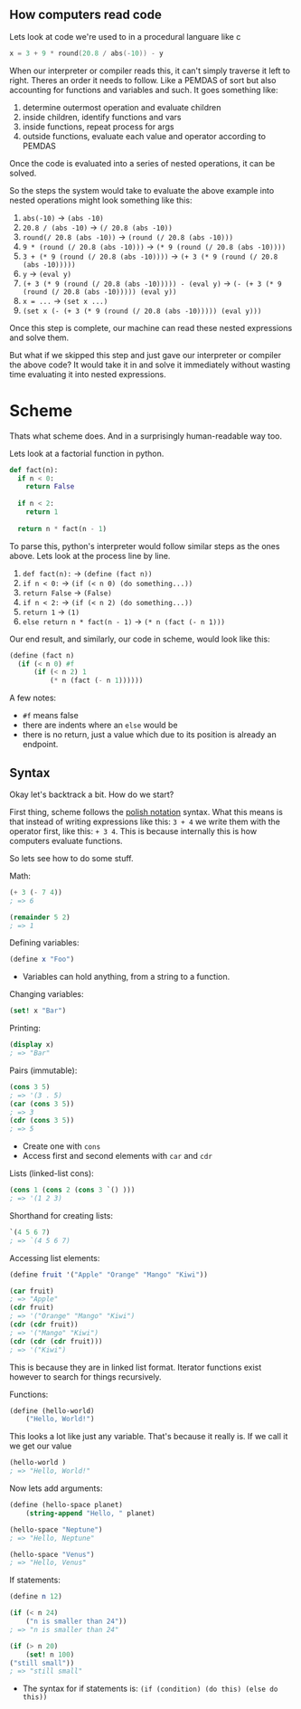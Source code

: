 ## How computers read code
Lets look at code we're used to in a procedural languare like c
```c
x = 3 + 9 * round(20.8 / abs(-10)) - y
```
When our interpreter or compiler reads this, it can't simply traverse it left to right. Theres an order it needs to follow. Like a PEMDAS of sort but also accounting for functions and variables and such. It goes something like:
1. determine outermost operation and evaluate children
2. inside children, identify functions and vars
3. inside functions, repeat process for args
4. outside functions, evaluate each value and operator according to PEMDAS

Once the code is evaluated into a series of nested operations, it can be solved.

So the steps the system would take to evaluate the above example into nested operations might look something like this:

1. `abs(-10)` -> `(abs -10)`
2. `20.8 / (abs -10)` -> `(/ 20.8 (abs -10))`
3. `round(/ 20.8 (abs -10))` -> `(round (/ 20.8 (abs -10)))`
4. `9 * (round (/ 20.8 (abs -10)))` -> `(* 9 (round (/ 20.8 (abs -10))))`
5. `3 + (* 9 (round (/ 20.8 (abs -10))))` -> `(+ 3 (* 9 (round (/ 20.8 (abs -10)))))`
6. `y` -> `(eval y)`
7. `(+ 3 (* 9 (round (/ 20.8 (abs -10))))) - (eval y)` -> `(- (+ 3 (* 9 (round (/ 20.8 (abs -10))))) (eval y))`
8. `x = ...` -> `(set x ...)`
9. `(set x (- (+ 3 (* 9 (round (/ 20.8 (abs -10))))) (eval y)))`

Once this step is complete, our machine can read these nested expressions and solve them.

But what if we skipped this step and just gave our interpreter or compiler the above code? It would take it in and solve it immediately without wasting time evaluating it into nested expressions.

# Scheme
Thats what scheme does. And in a surprisingly human-readable way too.

Lets look at a factorial function in python.
```python
def fact(n):
  if n < 0:
    return False
    
  if n < 2:
    return 1
    
  return n * fact(n - 1)
```
To parse this, python's interpreter would follow similar steps as the ones above. Lets look at the process line by line.
1. `def fact(n):` -> `(define (fact n))`
2. `if n < 0:` -> `(if (< n 0) (do something...))`
3. `return False` -> `(False)`
4. `if n < 2:` -> `(if (< n 2) (do something...))`
5. `return 1` -> `(1)`
6. `else return n * fact(n - 1)` -> `(* n (fact (- n 1)))`

Our end result, and similarly, our code in scheme, would look like this:
```scheme
(define (fact n)
  (if (< n 0) #f
      (if (< n 2) 1
          (* n (fact (- n 1))))))
```
A few notes:
* `#f` means false
* there are indents where an `else` would be
* there is no return, just a value which due to its position is already an endpoint.

## Syntax

Okay let's backtrack a bit. How do we start?

First thing, scheme follows the [polish notation](https://en.wikipedia.org/wiki/Polish_notation) syntax. What this means is that instead of writing expressions like this: `3 + 4` we write them with the operator first, like this: `+ 3 4`. This is because internally this is how computers evaluate functions.

So lets see how to do some stuff.

Math:
```scheme
(+ 3 (- 7 4))
; => 6

(remainder 5 2)
; => 1
```

Defining variables:
```scheme
(define x "Foo")
```
* Variables can hold anything, from a string to a function.

Changing variables:
```scheme
(set! x "Bar")
```

Printing:
```scheme
(display x)
; => "Bar"
```

Pairs (immutable):
```scheme
(cons 3 5)
; => '(3 . 5)
(car (cons 3 5))
; => 3
(cdr (cons 3 5))
; => 5
```
* Create one with `cons`
* Access first and second elements with `car` and `cdr`

Lists (linked-list cons):
```scheme
(cons 1 (cons 2 (cons 3 `() )))
; => '(1 2 3)
```

Shorthand for creating lists:
```scheme
`(4 5 6 7)
; => `(4 5 6 7)
```

Accessing list elements:
```scheme
(define fruit '("Apple" "Orange" "Mango" "Kiwi"))

(car fruit)
; => "Apple"
(cdr fruit)
; => '("Orange" "Mango" "Kiwi")
(cdr (cdr fruit))
; => '("Mango" "Kiwi")
(cdr (cdr (cdr fruit)))
; => '("Kiwi")
```
This is because they are in linked list format. Iterator functions exist however to search for things recursively.

Functions:
```scheme
(define (hello-world)
    ("Hello, World!")
```
This looks a lot like just any variable. That's because it really is. If we call it we get our value
```scheme
(hello-world )
; => "Hello, World!"
```

Now lets add arguments:
```scheme
(define (hello-space planet)
    (string-append "Hello, " planet)

(hello-space "Neptune")
; => "Hello, Neptune"

(hello-space "Venus")
; => "Hello, Venus"
```

If statements:
```scheme
(define n 12)

(if (< n 24)
    ("n is smaller than 24"))
; => "n is smaller than 24"

(if (> n 20)
    (set! n 100)
("still small"))
; => "still small"
```
* The syntax for if statements is: `(if (condition) (do this) (else do this))`
